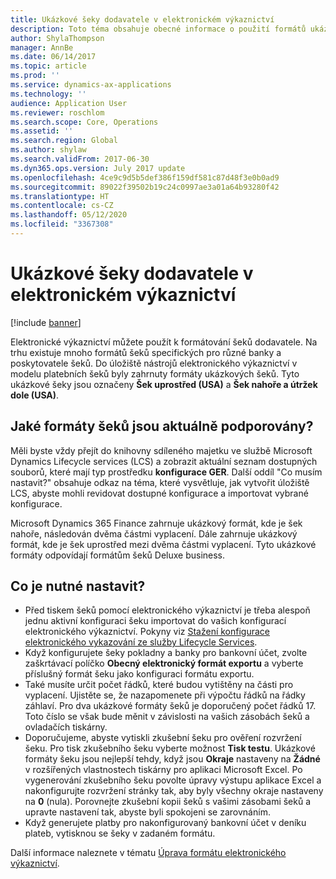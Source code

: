 ```yaml
---
title: Ukázkové šeky dodavatele v elektronickém výkaznictví
description: Toto téma obsahuje obecné informace o použití formátů ukázkových šeků v elektronickém výkaznictví.
author: ShylaThompson
manager: AnnBe
ms.date: 06/14/2017
ms.topic: article
ms.prod: ''
ms.service: dynamics-ax-applications
ms.technology: ''
audience: Application User
ms.reviewer: roschlom
ms.search.scope: Core, Operations
ms.assetid: ''
ms.search.region: Global
ms.author: shylaw
ms.search.validFrom: 2017-06-30
ms.dyn365.ops.version: July 2017 update
ms.openlocfilehash: 4ce9c9d5b5def386f159df581c87d48f3e0b0ad9
ms.sourcegitcommit: 89022f39502b19c24c0997ae3a01a64b93280f42
ms.translationtype: HT
ms.contentlocale: cs-CZ
ms.lasthandoff: 05/12/2020
ms.locfileid: "3367308"
---
```

# <a name="electronic-reporting-sample-vendor-checks"></a>Ukázkové šeky dodavatele v elektronickém výkaznictví

[!include [banner](../includes/banner.md)]

Elektronické výkaznictví můžete použít k formátování šeků dodavatele. Na trhu existuje mnoho formátů šeků specifických pro různé banky a poskytovatele šeků. Do úložiště nástrojů elektronického výkaznictví v modelu platebních šeků byly zahrnuty formáty ukázkových šeků. Tyto ukázkové šeky jsou označeny **Šek uprostřed (USA)** a **Šek nahoře a útržek dole (USA)**.

## <a name="what-check-formats-are-currently-supported"></a>Jaké formáty šeků jsou aktuálně podporovány?

Měli byste vždy přejít do knihovny sdíleného majetku ve službě Microsoft Dynamics Lifecycle services (LCS) a zobrazit aktuální seznam dostupných souborů, které mají typ prostředku **konfigurace GER**. Další oddíl "Co musím nastavit?" obsahuje odkaz na téma, které vysvětluje, jak vytvořit úložiště LCS, abyste mohli revidovat dostupné konfigurace a importovat vybrané konfigurace.

Microsoft Dynamics 365 Finance zahrnuje ukázkový formát, kde je šek nahoře, následován dvěma částmi vyplacení. Dále zahrnuje ukázkový formát, kde je šek uprostřed mezi dvěma částmi vyplacení. Tyto ukázkové formáty odpovídají formátům šeků Deluxe business.

## <a name="what-do-i-have-to-set-up"></a>Co je nutné nastavit?

- Před tiskem šeků pomocí elektronického výkaznictví je třeba alespoň jednu aktivní konfiguraci šeku importovat do vašich konfigurací elektronického výkaznictví. Pokyny viz [Stažení konfigurace elektronického vykazování ze služby Lifecycle Services](../../dev-itpro/analytics/download-electronic-reporting-configuration-lcs.md).
- Když konfigurujete šeky pokladny a banky pro bankovní účet, zvolte zaškrtávací políčko **Obecný elektronický formát exportu** a vyberte příslušný formát šeku jako konfiguraci formátu exportu.
- Také musíte určit počet řádků, které budou vytištěny na části pro vyplacení. Ujistěte se, že nazapomenete při výpočtu řádků na řádky záhlaví. Pro dva ukázkové formáty šeků je doporučený počet řádků 17. Toto číslo se však bude měnit v závislosti na vašich zásobách šeků a ovladačích tiskárny.
- Doporučujeme, abyste vytiskli zkušební šeku pro ověření rozvržení šeku. Pro tisk zkušebního šeku vyberte možnost **Tisk testu**. Ukázkové formáty šeku jsou nejlepší tehdy, když jsou **Okraje** nastaveny na **Žádné** v rozšířených vlastnostech tiskárny pro aplikaci Microsoft Excel. Po vygenerování zkušebního šeku povolte úpravy výstupu aplikace Excel a nakonfigurujte rozvržení stránky tak, aby byly všechny okraje nastaveny na **0** (nula). Porovnejte zkušební kopii šeků s vašimi zásobami šeků a upravte nastavení tak, abyste byli spokojeni se zarovnáním.
- Když generujete platby pro nakonfigurovaný bankovní účet v deníku plateb, vytisknou se šeky v zadaném formátu.

Další informace naleznete v tématu [Úprava formátu elektronického výkaznictví](../../dev-itpro/analytics/modify-electronic-reporting-format-reapply-excel-template.md).

